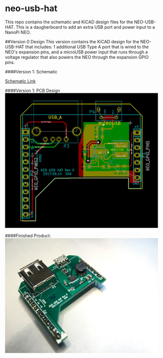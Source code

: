 # neo-usb-hat
This repo contains the schematic and KiCAD design files for the NEO-USB-HAT.  This is a daugherboard to add an extra USB port and power input to a NanoPi NEO.

##Version 0 Design
This version contains the KiCAD design for the NEO-USB-HAT that includes: 1 additional USB Type A port that is wired to the NEO's expansion pins, and a microUSB power input that runs through a voltage regulator that also powers the NEO through the expansion GPIO pins.

####Version 1: Schematic

[Schematic Link](https://github.com/ConnectBox/neo-usb-hat/blob/master/Revision0/NEO_USB_HAT_14.06.2017.pdf  "Schematic")

####Version 1: PCB Design
![Design File](https://github.com/ConnectBox/neo-usb-hat/blob/master/Revision0/NEO_USB_HAT_pcblayout_15.06.2016.jpg?raw=true  "Design Files")

####Finished Product:
![Finished Product](https://github.com/ConnectBox/neo-usb-hat/blob/master/Revision0/Finished_HAT.jpg?raw=true "Finished Product")
